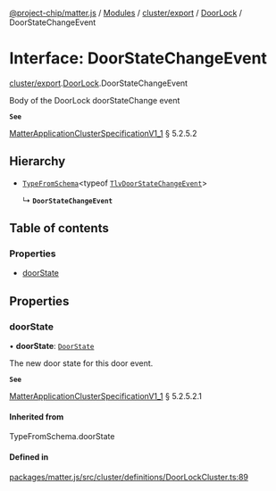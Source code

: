 [@project-chip/matter.js](../README.md) / [Modules](../modules.md) / [cluster/export](../modules/cluster_export.md) / [DoorLock](../modules/cluster_export.DoorLock.md) / DoorStateChangeEvent

# Interface: DoorStateChangeEvent

[cluster/export](../modules/cluster_export.md).[DoorLock](../modules/cluster_export.DoorLock.md).DoorStateChangeEvent

Body of the DoorLock doorStateChange event

**`See`**

[MatterApplicationClusterSpecificationV1_1](spec_export.MatterApplicationClusterSpecificationV1_1.md) § 5.2.5.2

## Hierarchy

- [`TypeFromSchema`](../modules/tlv_export.md#typefromschema)\<typeof [`TlvDoorStateChangeEvent`](../modules/cluster_export.DoorLock.md#tlvdoorstatechangeevent)\>

  ↳ **`DoorStateChangeEvent`**

## Table of contents

### Properties

- [doorState](cluster_export.DoorLock.DoorStateChangeEvent.md#doorstate)

## Properties

### doorState

• **doorState**: [`DoorState`](../enums/cluster_export.DoorLock.DoorState.md)

The new door state for this door event.

**`See`**

[MatterApplicationClusterSpecificationV1_1](spec_export.MatterApplicationClusterSpecificationV1_1.md) § 5.2.5.2.1

#### Inherited from

TypeFromSchema.doorState

#### Defined in

[packages/matter.js/src/cluster/definitions/DoorLockCluster.ts:89](https://github.com/project-chip/matter.js/blob/3adaded6/packages/matter.js/src/cluster/definitions/DoorLockCluster.ts#L89)
